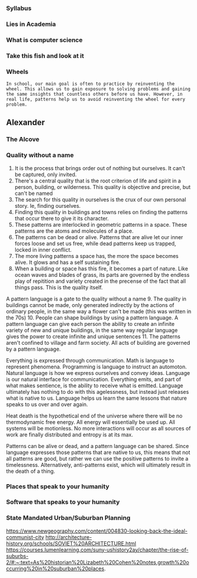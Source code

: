 ### Syllabus

### Lies in Academia 

### What is computer science

### Take this fish and look at it

### Wheels
	In school, our main goal is often to practice by reinventing the wheel. This allows us to gain exposure to solving problems and gaining the same insights that countless others before us have. However, in real life, patterns help us to avoid reinventing the wheel for every problem. 

## Alexander

### The Alcove

### Quality without a name
1.  It is the process that brings order out of nothing but ourselves. It can't be captured, only invited.
2. There's a central quality that is the root criterion of life and spirit in a person, building, or wilderness. This quality is objective and precise, but can't be named
3. The search for this quality in ourselves is the crux of our own personal story. Ie, finding ourselves.
4. Finding this quality in buildings and towns relies on finding the patterns that occur there to give it its character.
5. These patterns are interlocked in geometric patterns in a space. These patterns are the atoms and molecules of a place.
6. The patterns can be dead or alive. Patterns that are alive let our inner forces loose and set us free, while dead patterns keep us trapped, locked in inner conflict.
7. The more living patterns a space has, the more the space becomes alive. It glows and has a self sustaining fire.
8. When a building or space has this fire, it becomes a part of nature. Like ocean waves and blades of grass, its parts are governed by the endless play of repitition and variety created in the precense of the fact that all things pass. This is the quality itself.

A pattern language is a gate to the quality without a name
9. The quality in buildings cannot be made, only generated indirectly by the actions of ordinary people, in the same way a flower can't be made (this was written in the 70s)
10. People can shape buildings by using a pattern language. A pattern language can give each person the ability to create an infinite variety of new and unique buildings, in the same way regular language gives the power to create infinite and unique sentences
11. The patterns aren't confined to village and farm society. All acts of building are governed by a  pattern language. 

Everything is expressed through communication. Math is language to represent phenomena. Programming is language to instruct an automoton. Natural language is how we express ourselves and convey ideas. Language is our natural interface for communication. Everything emits, and part of what makes sentience, is the ability to receive what is emitted. Language ultimately has nothing to do with this agelessness, but instead just releases what is native to us. Language helps us learn the same lessons that nature speaks to us over and over again.

Heat death is the hypothetical end of the universe where there will be no thermodynamic free energy. All energy will essentially be used up. All systems will be motionless. No more interactions will occur as all sources of work are finally distributed and entropy is at its max.

Patterns can be alive or dead, and a pattern language can be shared. Since language expresses those patterns that are native to us, this means that not all patterns are good, but rather we can use the positive patterns to invite a timelessness. Alternatively, anti-patterns exist, which will ultimately result in the death of a thing. 

### Places that speak to your humanity

### Software that speaks to your humanity
### State Mandated Urban/Suburban Planning
https://www.newgeography.com/content/004830-looking-back-the-ideal-communist-city
http://architecture-history.org/schools/SOVIET%20ARCHITECTURE.html
https://courses.lumenlearning.com/suny-ushistory2ay/chapter/the-rise-of-suburbs-2/#:~:text=As%20historian%20Lizabeth%20Cohen%20notes,growth%20occurring%20in%20suburban%20places.
